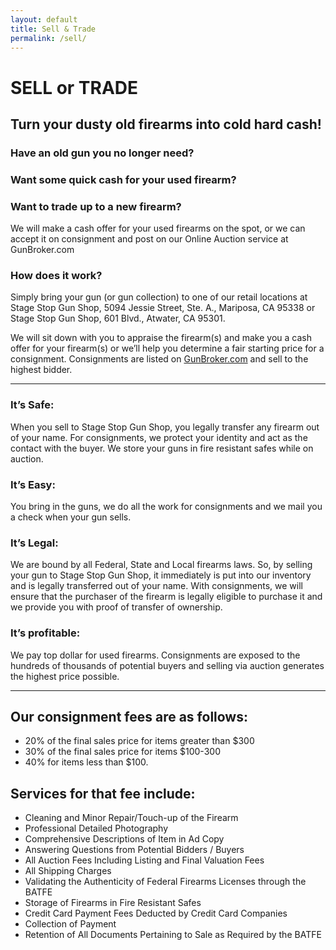 ```yaml
---
layout: default
title: Sell & Trade
permalink: /sell/
---
```


# SELL or TRADE

## Turn your dusty old firearms into cold hard cash!

### Have an old gun you no longer need?
### Want some quick cash for your used firearm?
### Want to trade up to a new firearm?

We will make a cash offer for your used firearms on the spot, or we can accept it on consignment and post on our Online Auction service at GunBroker.com

### How does it work?
Simply bring your gun (or gun collection) to one of our retail locations at Stage Stop Gun Shop, 5094 Jessie Street, Ste. A.,  Mariposa, CA  95338 or Stage Stop Gun Shop, 601 Blvd.,  Atwater, CA  95301.

We will sit down with you to appraise the firearm(s) and make you a cash offer for your firearm(s) or we’ll help you determine a fair starting price for a consignment. Consignments are listed on <a href="http://www.gunbroker.com/Auction/BI.aspx?IncludeSellers=2068753" target="_blank">GunBroker.com</a> and sell to the highest bidder.

<hr>

### It’s Safe:
When you sell to Stage Stop Gun Shop, you legally transfer any firearm out of your name. For consignments, we protect your identity and act as the contact with the buyer. We store your guns in fire resistant safes while on auction.

### It’s Easy:
You bring in the guns, we do all the work for consignments and we mail you a check when your gun sells.

### It’s Legal:
We are bound by all Federal, State and Local firearms laws. So, by selling your gun to Stage Stop Gun Shop, it immediately is put into our inventory and is legally transferred out of your name. With consignments, we will ensure that the purchaser of the firearm is legally eligible to purchase it and we provide you with proof of transfer of ownership.

### It’s profitable:
We pay top dollar for used firearms. Consignments are exposed to the hundreds of thousands of potential buyers and selling via auction generates the highest price possible.

<hr>

## Our consignment fees are as follows:

- 20% of the final sales price for items greater than $300  
- 30% of the final sales price for items $100-300  
- 40% for items less than $100.  

## Services for that fee include:

- Cleaning and Minor Repair/Touch-up of the Firearm
- Professional Detailed Photography
- Comprehensive Descriptions of Item in Ad Copy
- Answering Questions from Potential Bidders / Buyers
- All Auction Fees Including Listing and Final Valuation Fees
- All Shipping Charges
- Validating the Authenticity of Federal Firearms Licenses through the BATFE
- Storage of Firearms in Fire Resistant Safes
- Credit Card Payment Fees Deducted by Credit Card Companies
- Collection of Payment
- Retention of All Documents Pertaining to Sale as Required by the BATFE